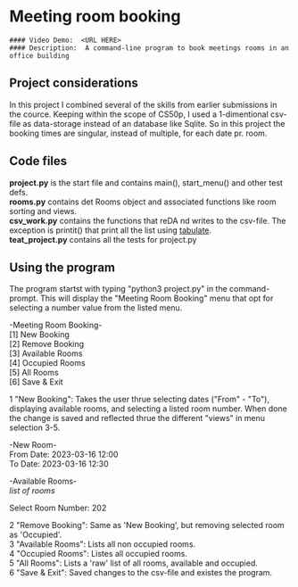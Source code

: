 # Meeting room booking
    #### Video Demo:  <URL HERE>
    #### Description:  A command-line program to book meetings rooms in an office building

## Project considerations
In this project I combined several of the skills from earlier submissions in the cource.
Keeping within the scope of CS50p, I used a 1-dimentional csv-file as data-storage instead of an database like Sqlite. So in this project the booking times are singular, instead of multiple, for each date pr. room.

## Code files
<b>project.py</b> is the start file and contains main(), start_menu() and other test defs.<br>
<b>rooms.py</b> contains det Rooms object and associated functions like room sorting and views.<br>
<b>csv_work.py</b> contains the functions that reDA nd writes to the csv-file. The exception is printit() that print all the list using [tabulate](https://pypi.org/project/tabulate/).<br>
<b>teat_project.py</b> contains all the tests for project.py

## Using the program
The program startst with typing "python3 project.py" in the command-prompt.
This will display the "Meeting Room Booking" menu that opt for selecting a number value from the listed menu. 

-Meeting Room Booking-<br>
[1] New Booking<br>
[2] Remove Booking<br>
[3] Available Rooms<br>
[4] Occupied Rooms<br>
[5] All Rooms<br>
[6] Save & Exit<br>

1 "New Booking": Takes the user thrue selecting dates ("From" - "To"), displaying available rooms, and selecting a listed room number. When done the change is saved and reflected thrue the different "views" in menu selection 3-5.

-New Room-<br>
From Date: 2023-03-16 12:00<br>
To Date: 2023-03-16 12:30<br>

-Available Rooms-<br>
*list of rooms*<br>

Select Room Number: 202<br>


2 "Remove Booking": Same as 'New Booking', but removing selected room as 'Occupied'.<br>
3 "Available Rooms": Lists all non occupied rooms.<br>
4 "Occupied Rooms": Listes all occupied rooms.<br>
5 "All Rooms": Lists a 'raw' list of all rooms, available and occupied.<br>
6 "Save & Exit": Saved changes to the csv-file and existes the program.<br>
